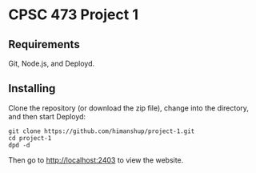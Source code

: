 # CPSC 473 Project 1

## Requirements
Git, Node.js, and Deployd.

## Installing  
Clone the repository (or download the zip file), change into the directory, and then start Deployd:   

```
git clone https://github.com/himanshup/project-1.git
cd project-1
dpd -d
```  

Then go to [http://localhost:2403](http://localhost:2403) to view the website.